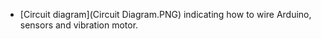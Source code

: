 
- [Circuit diagram](Circuit Diagram.PNG) indicating how to wire Arduino, sensors and vibration motor.
